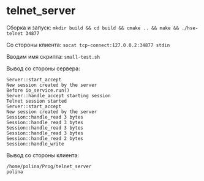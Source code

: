 # telnet_server
Сборка и запуск: `mkdir build && cd build && cmake .. && make && ./hse-telnet 34877`

Со стороны клиента: `socat tcp-connect:127.0.0.2:34877 stdin`

Вводим имя скрипта: `small-test.sh`

Вывод со стороны сервера:
```
Server::start_accept
New session created by the server
Before io_service.run()
Server::handle_accept starting session
Telnet session started
Server::start_accept
New session created by the server
Session::handle_read 3 bytes
Session::handle_read 3 bytes
Session::handle_read 3 bytes
Session::handle_read 3 bytes
Session::handle_read 2 bytes
Session::handle_write
```

Вывод со стороны клиента:
```
/home/polina/Prog/telnet_server
polina
```
